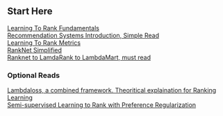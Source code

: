 ## Start Here
[Learning To Rank Fundamentals](https://towardsdatascience.com/learning-to-rank-a-complete-guide-to-ranking-using-machine-learning-4c9688d370d4)<br>
[Recommendation Systems Introduction, Simple Read](https://developers.google.com/machine-learning/recommendation/overview) <br>
[Learning To Rank Metrics](https://medium.com/swlh/rank-aware-recsys-evaluation-metrics-5191bba16832)<br>
[RankNet Simplified](https://towardsdatascience.com/learning-to-rank-for-information-retrieval-a-deep-dive-into-ranknet-200e799b52f4)<br>
[Ranknet to LamdaRank to LambdaMart, must read](https://www.microsoft.com/en-us/research/wp-content/uploads/2016/02/MSR-TR-2010-82.pdf)<br>

### Optional Reads
[Lambdaloss, a combined framework. Theoritical explaination for Ranking Learning](https://storage.googleapis.com/pub-tools-public-publication-data/pdf/1e34e05e5e4bf2d12f41eb9ff29ac3da9fdb4de3.pdf)<br>
[Semi-supervised Learning to Rank
with Preference Regularization](https://www.microsoft.com/en-us/research/wp-content/uploads/2011/10/SzummerYilmaz-semisupervised-ranking-cikm11.pdf)<br>

